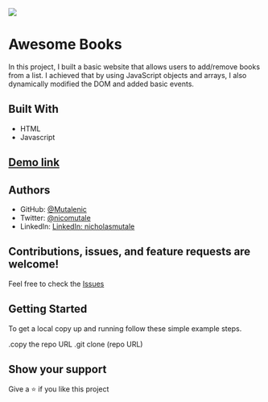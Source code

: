 ![](https://img.shields.io/badge/Microverse-blueviolet)

# Awesome Books

In this project, I built a basic website that allows users to add/remove books from a list. I achieved that by using JavaScript objects and arrays, I also dynamically modified the DOM and added basic events.

## Built With

- HTML
- Javascript

## [Demo link](https://mutalenic.github.io/awesomeBooks/)

## Authors

- GitHub: [@Mutalenic](https://github.com/Mutalenic)
- Twitter: [@nicomutale](https://twitter.com/nicomutale)
- LinkedIn: [LinkedIn: nicholasmutale](https://www.linkedin.com/in/nicholas-mutale-715714124/)

## Contributions, issues, and feature requests are welcome!

Feel free to check the [Issues](https://mutalenic.github.io/awesomeBooks/issues)
## Getting Started

To get a local copy up and running follow these simple example steps.

.copy the repo URL
.git clone (repo URL)

## Show your support

Give a ⭐️ if you like this project
